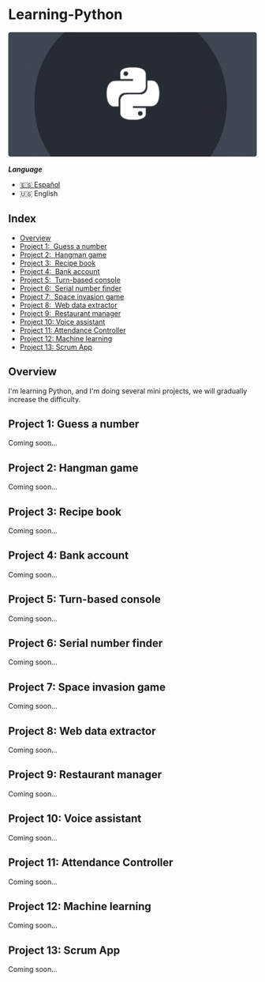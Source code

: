 # Learning-Python

![Learning-Python](.screenshots/python_banner.png)

 ***Language***
- [🇪🇸 Español](https://github.com/emagrina/Learning-Python/blob/main/README.es.md)
- 🇺🇸 English

## Index

- [Overview](#Overview)
- [Project 1:  Guess a number](#project_1)
- [Project 2:  Hangman game](#project_2)
- [Project 3:  Recipe book](#project_3)
- [Project 4:  Bank account](#project_4)
- [Project 5:  Turn-based console](#project_5)
- [Project 6:  Serial number finder](#project_6)
- [Project 7:  Space invasion game](#project_7)
- [Project 8:  Web data extractor](#project_8)
- [Project 9:  Restaurant manager](#project_9)
- [Project 10: Voice assistant](#project_10)
- [Project 11: Attendance Controller](#project_11)
- [Project 12: Machine learning](#project_12)
- [Project 13: Scrum App](#project_13)

## Overview
 I'm learning Python, and I'm doing several mini projects, we will gradually increase the difficulty.

<h2 id="project_1">Project 1: Guess a number</h2>
Coming soon...

<h2 id="project_2">Project 2: Hangman game</h2>
Coming soon...

<h2 id="project_3">Project 3: Recipe book</h2>
Coming soon...

<h2 id="project_4">Project 4: Bank account</h2>
Coming soon...

<h2 id="project_5">Project 5: Turn-based console</h2>
Coming soon...

<h2 id="project_6">Project 6: Serial number finder</h2>
Coming soon...

<h2 id="project_7">Project 7: Space invasion game</h2>
Coming soon...

<h2 id="project_8">Project 8: Web data extractor</h2>
Coming soon...

<h2 id="project_9">Project 9: Restaurant manager</h2>
Coming soon...

<h2 id="project_10">Project 10: Voice assistant</h2>
Coming soon...

<h2 id="project_11">Project 11: Attendance Controller</h2>
Coming soon...

<h2 id="project_12">Project 12: Machine learning</h2>
Coming soon...

<h2 id="project_13">Project 13: Scrum App</h2>
Coming soon...

